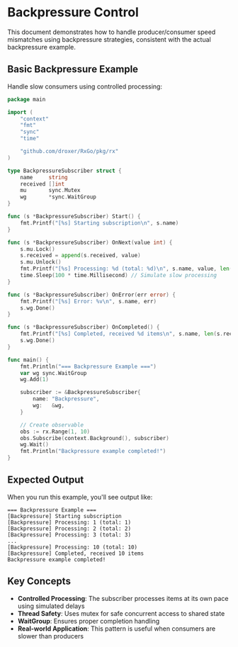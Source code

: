 # Backpressure Control

This document demonstrates how to handle producer/consumer speed mismatches using backpressure strategies, consistent with the actual backpressure example.

## Basic Backpressure Example

Handle slow consumers using controlled processing:

```go
package main

import (
    "context"
    "fmt"
    "sync"
    "time"

    "github.com/droxer/RxGo/pkg/rx"
)

type BackpressureSubscriber struct {
    name     string
    received []int
    mu       sync.Mutex
    wg       *sync.WaitGroup
}

func (s *BackpressureSubscriber) Start() {
    fmt.Printf("[%s] Starting subscription\n", s.name)
}

func (s *BackpressureSubscriber) OnNext(value int) {
    s.mu.Lock()
    s.received = append(s.received, value)
    s.mu.Unlock()
    fmt.Printf("[%s] Processing: %d (total: %d)\n", s.name, value, len(s.received))
    time.Sleep(100 * time.Millisecond) // Simulate slow processing
}

func (s *BackpressureSubscriber) OnError(err error) {
    fmt.Printf("[%s] Error: %v\n", s.name, err)
    s.wg.Done()
}

func (s *BackpressureSubscriber) OnCompleted() {
    fmt.Printf("[%s] Completed, received %d items\n", s.name, len(s.received))
    s.wg.Done()
}

func main() {
    fmt.Println("=== Backpressure Example ===")
    var wg sync.WaitGroup
    wg.Add(1)

    subscriber := &BackpressureSubscriber{
        name: "Backpressure",
        wg:   &wg,
    }

    // Create observable
    obs := rx.Range(1, 10)
    obs.Subscribe(context.Background(), subscriber)
    wg.Wait()
    fmt.Println("Backpressure example completed!")
}
```

## Expected Output

When you run this example, you'll see output like:

```
=== Backpressure Example ===
[Backpressure] Starting subscription
[Backpressure] Processing: 1 (total: 1)
[Backpressure] Processing: 2 (total: 2)
[Backpressure] Processing: 3 (total: 3)
...
[Backpressure] Processing: 10 (total: 10)
[Backpressure] Completed, received 10 items
Backpressure example completed!
```

## Key Concepts

- **Controlled Processing**: The subscriber processes items at its own pace using simulated delays
- **Thread Safety**: Uses mutex for safe concurrent access to shared state
- **WaitGroup**: Ensures proper completion handling
- **Real-world Application**: This pattern is useful when consumers are slower than producers